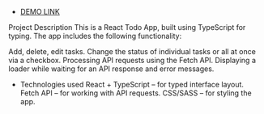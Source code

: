 - [DEMO LINK]()

Project Description
This is a React Todo App, built using TypeScript for typing. The app includes the following functionality:

Add, delete, edit tasks.
Change the status of individual tasks or all at once via a checkbox.
Processing API requests using the Fetch API.
Displaying a loader while waiting for an API response and error messages.

- Technologies used
React + TypeScript – for typed interface layout.
Fetch API – for working with API requests.
CSS/SASS – for styling the app.
